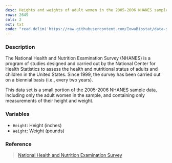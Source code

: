 ```yaml
---
desc: Heights and weights of adult women in the 2005-2006 NHANES sample
rows: 2649
cols: 2
ext: txt
code: "read.delim('https://raw.githubusercontent.com/IowaBiostat/data-sets/main/nhanes-aw/nhanes-aw.txt')"
---
```


### Description

The National Health and Nutrition Examination Survey (NHANES) is a program of studies designed and carried out by the National Center for Health Statistics to assess the health and nutritional status of adults and children in the United States.  Since 1999, the survey has been carried out on a biennial basis (i.e., every two years).

This data set is a small portion of the 2005-2006 NHANES sample data, including only the adult women in the sample, and containing only measurements of their height and weight.

### Variables

* `Height`: Height (inches)
* `Weight`: Weight (pounds)

### Reference

> [National Health and Nutrition Examination Survey](http://www.cdc.gov/nchs/nhanes.htm)
